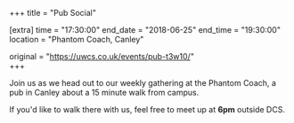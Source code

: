 +++
title = "Pub Social"

[extra]
time = "17:30:00"
end_date = "2018-06-25"
end_time = "19:30:00"
location = "Phantom Coach, Canley"

original = "https://uwcs.co.uk/events/pub-t3w10/"    
+++

Join us as we head out to our weekly gathering at the Phantom Coach, a pub in Canley about a 15 minute walk from campus.

  

If you'd like to walk there with us, feel free to meet up at **6pm** outside DCS.

